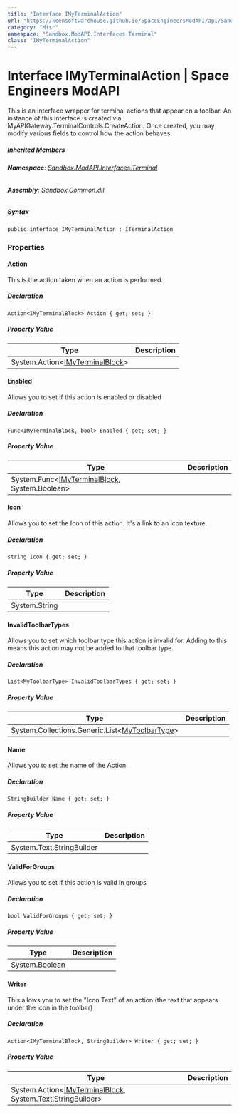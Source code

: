 ```yaml
---
title: "Interface IMyTerminalAction"
url: "https://keensoftwarehouse.github.io/SpaceEngineersModAPI/api/Sandbox.ModAPI.Interfaces.Terminal.IMyTerminalAction.html"
category: "Misc"
namespace: "Sandbox.ModAPI.Interfaces.Terminal"
class: "IMyTerminalAction"
---
```


# Interface IMyTerminalAction | Space Engineers ModAPI

This is an interface wrapper for terminal actions that appear on a toolbar. An instance of this interface is created via MyAPIGateway.TerminalControls.CreateAction. Once created, you may modify various fields to control how the action behaves.

##### Inherited Members

###### **Namespace**: [Sandbox.ModAPI.Interfaces.Terminal](https://keensoftwarehouse.github.io/SpaceEngineersModAPI/api/Sandbox.ModAPI.Interfaces.Terminal.html)

###### **Assembly**: Sandbox.Common.dll

##### Syntax

```
public interface IMyTerminalAction : ITerminalAction
```

### Properties

#### Action

This is the action taken when an action is performed.

##### Declaration

```
Action<IMyTerminalBlock> Action { get; set; }
```

##### Property Value

| Type | Description |
| --- | --- |
| System.Action<[IMyTerminalBlock](https://keensoftwarehouse.github.io/SpaceEngineersModAPI/api/Sandbox.ModAPI.IMyTerminalBlock.html)\> |     |

#### Enabled

Allows you to set if this action is enabled or disabled

##### Declaration

```
Func<IMyTerminalBlock, bool> Enabled { get; set; }
```

##### Property Value

| Type | Description |
| --- | --- |
| System.Func<[IMyTerminalBlock](https://keensoftwarehouse.github.io/SpaceEngineersModAPI/api/Sandbox.ModAPI.IMyTerminalBlock.html), System.Boolean\> |     |

#### Icon

Allows you to set the Icon of this action. It's a link to an icon texture.

##### Declaration

```
string Icon { get; set; }
```

##### Property Value

| Type | Description |
| --- | --- |
| System.String |     |

#### InvalidToolbarTypes

Allows you to set which toolbar type this action is invalid for. Adding to this means this action may not be added to that toolbar type.

##### Declaration

```
List<MyToolbarType> InvalidToolbarTypes { get; set; }
```

##### Property Value

| Type | Description |
| --- | --- |
| System.Collections.Generic.List<[MyToolbarType](https://keensoftwarehouse.github.io/SpaceEngineersModAPI/api/VRage.Game.MyToolbarType.html)\> |     |

#### Name

Allows you to set the name of the Action

##### Declaration

```
StringBuilder Name { get; set; }
```

##### Property Value

| Type | Description |
| --- | --- |
| System.Text.StringBuilder |     |

#### ValidForGroups

Allows you to set if this action is valid in groups

##### Declaration

```
bool ValidForGroups { get; set; }
```

##### Property Value

| Type | Description |
| --- | --- |
| System.Boolean |     |

#### Writer

This allows you to set the "Icon Text" of an action (the text that appears under the icon in the toolbar)

##### Declaration

```
Action<IMyTerminalBlock, StringBuilder> Writer { get; set; }
```

##### Property Value

| Type | Description |
| --- | --- |
| System.Action<[IMyTerminalBlock](https://keensoftwarehouse.github.io/SpaceEngineersModAPI/api/Sandbox.ModAPI.IMyTerminalBlock.html), System.Text.StringBuilder\> |     |